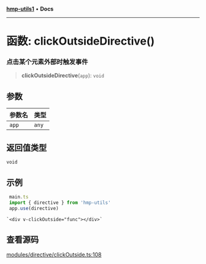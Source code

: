 [**hmp-utils1**](../README.md) • **Docs**

***

# 函数: clickOutsideDirective()

### 点击某个元素外部时触发事件

> **clickOutsideDirective**(`app`): `void`

## 参数

| 参数名 | 类型 |
| :------ | :------ |
| `app` | `any` |

## 返回值类型

`void`

## 示例

```ts
 main.ts
 import { directive } from 'hmp-utils'
 app.use(directive)
```
```vue
`<div v-clickOutside="func"></div>`
```

## 查看源码

[modules/directive/clickOutside.ts:108](https://github.com/hmp1049127947/hmp-utils/blob/dee7627dd7f5e043cd0494e8f8fdc05ccdb65423/src/modules/directive/clickOutside.ts#L108)

